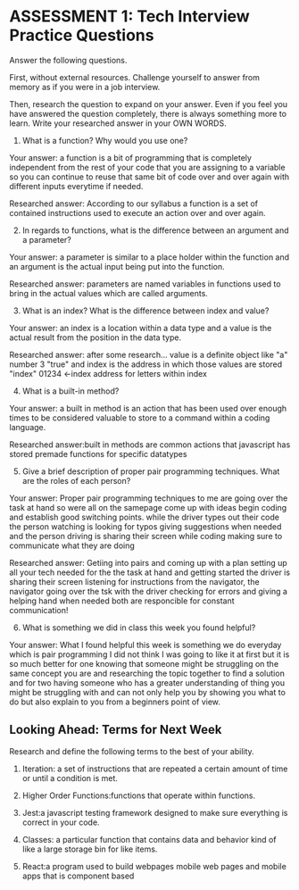 # ASSESSMENT 1: Tech Interview Practice Questions
Answer the following questions.

First, without external resources. Challenge yourself to answer from memory as if you were in a job interview.

Then, research the question to expand on your answer. Even if you feel you have answered the question completely, there is always something more to learn. Write your researched answer in your OWN WORDS.

1. What is a function? Why would you use one?

  Your answer: a function is a bit of programming that is completely independent from the rest of your code that you are assigning to a variable so you can continue to reuse that same bit of code over and over again with different inputs everytime if needed. 

  Researched answer: According to our syllabus a function is a set of contained instructions used to execute an action over and over again.



2. In regards to functions, what is the difference between an argument and a parameter?

  Your answer: a parameter is similar to a place holder within the function and an argument is the actual input being put into the function.

  Researched answer: parameters are named variables in functions used to bring in the actual values which are called arguments.  



3. What is an index? What is the difference between index and value?

  Your answer: an index is a location within a data type and a value is the actual result from the position in the data type. 

  Researched answer: after some research... value is a definite object like "a" number 3 "true" and index is the address in which those values are stored "index"
                     01234  <-index address for letters within index



4. What is a built-in method?

  Your answer: a built in method is an action that has been used over enough times to be considered valuable to store to a command within a coding language. 

  Researched answer:built in methods are common actions that javascript has stored premade functions for specific datatypes 



5. Give a brief description of proper pair programming techniques. What are the roles of each person?

  Your answer: Proper pair programming techniques to me are going over the task at hand so were all on the samepage come up with ideas  begin coding and establish good switching points. while the driver types out their code the person watching is looking for typos giving suggestions when needed and the person driving is sharing their screen while coding making sure to communicate what they are doing

  Researched answer: Getiing into pairs and coming up with a plan setting up all your tech needed for the the task at hand and getting started the driver is sharing their screen listening for instructions from the navigator, the navigator going over the tsk with the driver checking for errors and giving a helping hand when needed both are responcible for constant communication!



6. What is something we did in class this week you found helpful?  

  Your answer: What I found helpful this week is something we do everyday which is pair programming I did not think I was going to like it at first but it is so much better for one knowing that someone might be struggling on the same concept you are and researching the topic together to find a solution and for two having someone who has a greater understanding of thing you might be struggling with and can not only help you by showing you what to do but also explain to you from a beginners point of view.



## Looking Ahead: Terms for Next Week

Research and define the following terms to the best of your ability.

1. Iteration: a set of instructions that are repeated a certain amount of time or until a condition is met.

2. Higher Order Functions:functions that operate within functions. 

3. Jest:a javascript testing framework designed to make sure everything is correct in your code.

4. Classes: a particular function that contains data and behavior kind of like a large storage bin for like items.

5. React:a program used to build webpages mobile web pages and mobile apps that is component based
